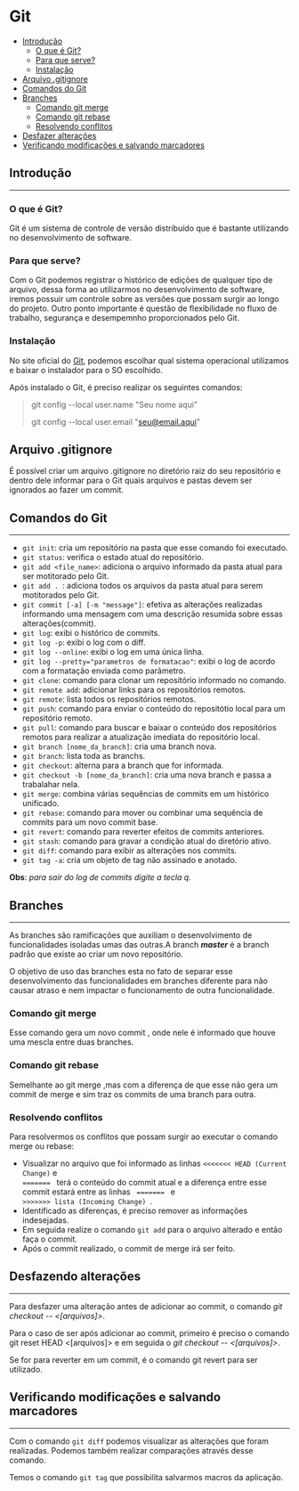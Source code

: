 # Git

* [Introdução](#introdução)
    * [O que é Git?](#o-que-é-git)
    * [Para que serve?](#para-que-serve)
    * [Instalação](#instalação)
* [Arquivo .gitignore](#arquivo-gitignore)
* [Comandos do Git](#comandos-do-git)
* [Branches](#branches)
    * [Comando git merge](#comando-git-merge)
    * [Comando git rebase](#comando-git-rebase)
    * [Resolvendo conflitos](#resolvendo-conflitos)
* [Desfazer alterações](#desfazendo-alterações)
* [Verificando modificações e salvando marcadores](#verificando-modificações-e-salvando-marcadores)


## Introdução
---

### O que é Git?
Git é um sistema de controle de versão distribuído que é bastante utilizando no desenvolvimento de software.

### Para que serve?
Com o Git podemos registrar o histórico de edições de qualquer tipo de arquivo, dessa forma ao utilizarmos no desenvolvimento de software, iremos possuir um controle sobre as versões que possam surgir ao longo do projeto. Outro ponto importante é questão de flexibilidade no fluxo de trabalho, segurança e desempemnho proporcionados pelo Git.

### Instalação

No site oficial do [Git](https://git-scm.com/downloads), podemos escolhar qual sistema operacional utilizamos e baixar o instalador para o SO escolhido.

Após instalado o Git, é preciso realizar os seguintes comandos: 
> git config --local user.name "Seu nome aqui"
>
> git config --local user.email "seu@email.aqui"

## Arquivo .gitignore

É possível criar um arquivo .gitignore no diretório raiz do seu repositório e dentro dele informar para o Git quais arquivos e pastas devem ser ignorados ao fazer um commit. 

## Comandos do Git
---

* <code>git init</code>: cria um repositório na pasta que esse comando foi executado.
* <code>git status</code>: verifica o estado atual do repositório.
* <code>git add <file_name></code>: adiciona o arquivo informado da pasta atual para ser motitorado pelo Git.
* <code>git add . </code>: adiciona todos os arquivos da pasta atual para serem motitorados pelo Git.
* <code>git commit [-a] [-m "message"]</code>: efetiva as alterações realizadas informando uma mensagem com uma descrição resumida sobre essas alterações(commit).
* <code>git log</code>: exibi o histórico de commits.
* <code>git log -p</code>: exibi o log com o diff.
* <code>git log --online</code>: exibi o log em uma única linha.
* <code>git log --pretty="parametros de formatacao"</code>: exibi o log de acordo com a formatação enviada como parâmetro.
* <code>git clone</code>: comando para clonar um repositório informado no comando.
* <code>git remote add</code>: adicionar links para os repositórios remotos.
* <code>git remote</code>: lista todos os repositórios remotos.
* <code>git push</code>: comando para enviar o conteúdo do repositótio local para um repositório remoto.
* <code>git pull</code>: comando para buscar e baixar o conteúdo dos repositórios remotos para realizar a atualização imediata do repositório local.
* <code>git branch [nome_da_branch]</code>: cria uma branch nova.
* <code>git branch</code>: lista toda as branchs.
* <code>git checkout</code>: alterna para a branch que for informada.
* <code>git checkout -b [nome_da_branch]</code>: cria uma nova branch e passa a trabalahar nela.
* <code>git merge</code>: combina várias sequências de commits em um histórico unificado.
* <code>git rebase</code>: comando para mover ou combinar uma sequência de commits para um novo commit base.
* <code>git revert</code>: comando para reverter efeitos de commits anteriores.
* <code>git stash</code>: comando para gravar a condição atual do diretório ativo.
* <code>git diff</code>: comando para exibir as alterações nos commits.
* <code>git tag -a</code>: cria um objeto de tag não assinado e anotado.

**Obs**: *para sair do log de commits digite a tecla q.*

## Branches
---

As branches são ramificações que auxiliam o desenvolvimento de funcionalidades isoladas umas das outras.A branch ***master*** é a branch padrão que existe ao criar um novo repositório.

O objetivo de uso das branches esta no fato de separar esse desenvolvimento das funcionalidades em branches diferente para não causar atraso e nem impactar o funcionamento de outra funcionalidade.

### Comando git merge

Esse comando gera um novo commit , onde nele é informado  que houve uma mescla entre duas branches.

### Comando git rebase

Semelhante ao git merge ,mas com a diferença de que esse não gera um commit de merge e sim traz os commits de uma branch para outra.

### Resolvendo conflitos

Para resolvermos os conflitos que possam surgir ao executar o comando merge ou rebase:

* Visualizar no arquivo que foi informado as linhas <code><<<<<<< HEAD (Current Change)</code> e <code> ======= </code> terá o conteúdo do commit atual e a diferença entre esse commit estará  entre as linhas <code> ======= </code> e <code> >>>>>>> lista (Incoming Change) </code>.
* Identificado as diferenças, é preciso remover as informações indesejadas.
* Em seguida realize o comando <code>git add</code> para o arquivo alterado e então faça o commit.
* Após o commit realizado, o commit de merge irá ser feito.

## Desfazendo alterações
---

Para desfazer uma alteração antes de adicionar ao commit, o comando *git checkout -- <[arquivos]>*.

Para o caso de ser após  adicionar ao commit, primeiro é preciso o comando git reset HEAD <[arquivos]> e em seguida o *git checkout -- <[arquivos]>*.

Se for para reverter em um commit, é o comando git revert para ser utilizado.

## Verificando modificações e salvando marcadores
---

Com o comando <code>git diff</code> podemos visualizar as alterações que foram realizadas. Podemos também realizar comparações através desse comando.

Temos o comando <code>git tag</code> que possibilita salvarmos macros da aplicação.